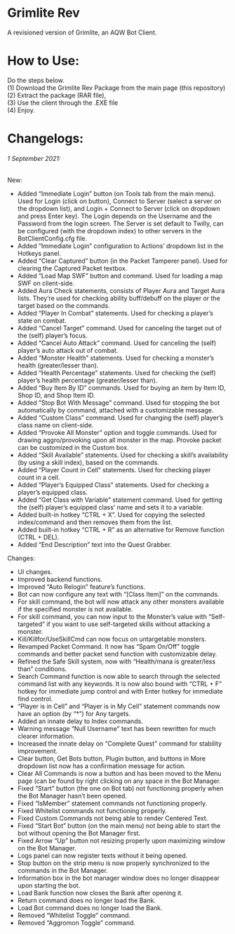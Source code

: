 # Grimlite Rev
A revisioned version of Grimlite, an AQW Bot Client. <br />
# How to Use:
Do the steps below.
<br />
(1) Download the Grimlite Rev Package from the main page (this repository) <br />
(2) Extract the package (RAR file), <br />
(3) Use the client through the .EXE file <br />
(4) Enjoy. <br />
# Changelogs:
###### 1 September 2021:
New:
- Added “Immediate Login” button (on Tools tab from the main menu). Used for Login (click on button), Connect to Server (select a server on the dropdown list), and Login + Connect to Server (click on dropdown and press Enter key). The Login depends on the Username and the Password from the login screen. The Server is set default to Twilly, can be configured (with the dropdown index) to other servers in the BotClientConfig.cfg file.
- Added “Immediate Login” configuration to Actions’ dropdown list in the Hotkeys panel.
- Added “Clear Captured” button (in the Packet Tamperer panel). Used for clearing the Captured Packet textbox.
- Added “Load Map SWF” button and command. Used for loading a map SWF on client-side.
- Added Aura Check statements, consists of Player Aura and Target Aura lists. They’re used for checking ability buff/debuff on the player or the target based on the commands.
- Added “Player In Combat” statements. Used for checking a player’s state on combat.
- Added “Cancel Target” command. Used for canceling the target out of the (self) player’s focus.
- Added “Cancel Auto Attack” command. Used for canceling the (self) player’s auto attack out of combat.
- Added “Monster Health” statements. Used for checking a monster’s health (greater/lesser than).
- Added “Health Percentage” statements. Used for checking the (self) player’s health percentage (greater/lesser than).
- Added “Buy Item By ID” commands. Used for buying an item by Item ID, Shop ID, and Shop Item ID. 
- Added “Stop Bot With Message” command. Used for stopping the bot automatically by command, attached with a customizable message.
- Added “Custom Class” command. Used for changing the (self) player’s class name on client-side.
- Added “Provoke All Monster” option and toggle commands. Used for drawing aggro/provoking upon all monster in the map. Provoke packet can be customized in the Custom box.
- Added “Skill Available” statements. Used for checking a skill’s availability (by using a skill index), based on the commands.
- Added “Player Count in Cell” statements. Used for checking player count in a cell.
- Added “Player’s Equipped Class” statements. Used for checking a player’s equipped class.
- Added “Get Class with Variable” statement command. Used for getting the (self) player’s equipped class’ name and sets it to a variable.
- Added built-in hotkey “CTRL + X”. Used for copying the selected index/command and then removes them from the list.
- Added built-in hotkey “CTRL + R” as an alternative for Remove function (CTRL + DEL).
- Added “End Description” text into the Quest Grabber.

Changes:
- UI changes.
- Improved backend functions.
- Improved “Auto Relogin” feature’s functions.
- Bot can now configure any text with “[Class Item]” on the commands.
- For skill command, the bot will now attack any other monsters available if the specified monster is not available.
- For skill command, you can now input to the Monster’s value with “Self-targeted” if you want to use self-targeted skills without attacking a monster.
- Kill/Killfor/UseSkillCmd can now focus on untargetable monsters.
- Revamped Packet Command. It now has “Spam On/Off” toggle commands and better packet send function with customizable delay.
- Refined the Safe Skill system, now with “Health/mana is greater/less than” conditions.
- Search Command function is now able to search through the selected command list with any keywords. It is now also bound with “CTRL + F” hotkey for immediate jump control and with Enter hotkey for immediate find control.
- “Player is in Cell” and “Player is in My Cell” statement commands now have an option (by “*”) for Any targets.
- Added an innate delay to Index commands.
- Warning message “Null Username” text has been rewritten for much clearer information.
- Increased the innate delay on “Complete Quest” command for stability improvement.
- Clear button, Get Bots button, Plugin button, and buttons in More dropdown list now has a confirmation message for action.
- Clear All Commands is now a button and has been moved to the Menu page (can be found by right clicking on any space in the Bot Manager.
- Fixed “Start” button (the one on Bot tab) not functioning properly when the Bot Manager hasn’t been opened.
- Fixed “IsMember” statement commands not functioning properly.
- Fixed Whitelist commands not functioning properly.
- Fixed Custom Commands not being able to render Centered Text.
- Fixed “Start Bot” button (on the main menu) not being able to start the bot without opening the Bot Manager first.
- Fixed Arrow “Up” button not resizing properly upon maximizing window on the Bot Manager.
- Logs panel can now register texts without it being opened.
- Stop button on the strip menu is now properly synchronized to the commands in the Bot Manager.
- Information box in the bot manager window does no longer disappear upon starting the bot.
- Load Bank function now closes the Bank after opening it.
- Return command does no longer load the Bank.
- Load Bot command does no longer load the Bank.
- Removed “Whitelist Toggle” command.
- Removed “Aggromon Toggle” command.
